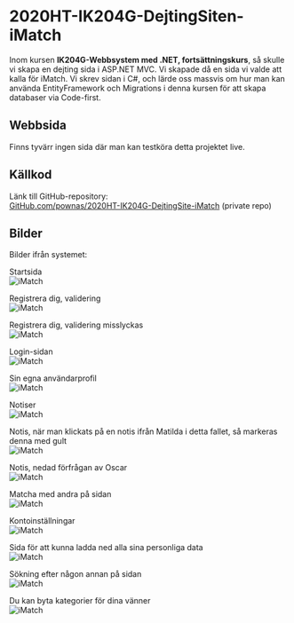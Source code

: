 # 2020HT-IK204G-DejtingSiten-iMatch
Inom kursen **IK204G-Webbsystem med .NET, fortsättningskurs**, så skulle vi skapa en dejting sida i ASP.NET MVC. Vi skapade då en sida vi valde att kalla för iMatch. Vi skrev sidan i C#, och lärde oss massvis om hur man kan använda EntityFramework och Migrations i denna kursen för att skapa databaser via Code-first.

## Webbsida
Finns tyvärr ingen sida där man kan testköra detta projektet live.

## Källkod
Länk till GitHub-repository:  
[GitHub.com/pownas/2020HT-IK204G-DejtingSite-iMatch](https://github.com/pownas/2020HT-IK204G-DejtingSite-iMatch) (private repo)

## Bilder
Bilder ifrån systemet:  
  
Startsida  
![iMatch](./Bild01.png)


Registrera dig, validering  
![iMatch](./Bild02.png)


Registrera dig, validering misslyckas  
![iMatch](./Bild03.png)


Login-sidan  
![iMatch](./Bild04.png)


Sin egna användarprofil  
![iMatch](./Bild05.png)


Notiser  
![iMatch](./Bild06.png)


Notis, när man klickats på en notis ifrån Matilda i detta fallet, så markeras denna med gult  
![iMatch](./Bild07.png)


Notis, nedad förfrågan av Oscar  
![iMatch](./Bild11.png)


Matcha med andra på sidan  
![iMatch](./Bild08.png)


Kontoinställningar  
![iMatch](./Bild09.png)


Sida för att kunna ladda ned alla sina personliga data  
![iMatch](./Bild10.png)


Sökning efter någon annan på sidan  
![iMatch](./Bild12.png)


Du kan byta kategorier för dina vänner  
![iMatch](./Bild13.png)
